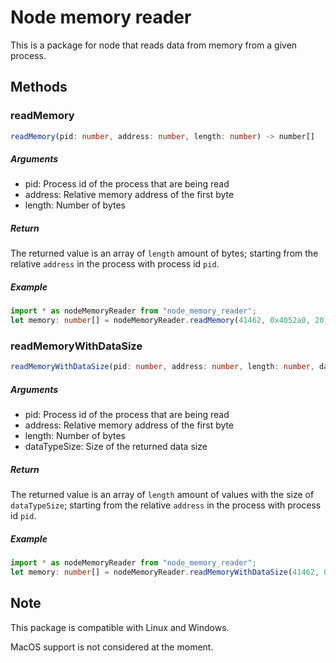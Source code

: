 # Node memory reader
This is a package for node that reads data from memory from a given process.

## Methods
### readMemory
```ts
readMemory(pid: number, address: number, length: number) -> number[]
```

##### Arguments
* pid: Process id of the process that are being read
* address: Relative memory address of the first byte
* length: Number of bytes

##### Return
The returned value is an array of `length` amount of bytes; starting from the relative `address` in the process with process id `pid`.

##### Example
```ts
import * as nodeMemoryReader from "node_memory_reader";
let memory: number[] = nodeMemoryReader.readMemory(41462, 0x4052a0, 20);
```


### readMemoryWithDataSize
```ts
readMemoryWithDataSize(pid: number, address: number, length: number, dataTypeSize: DataTypeSize) -> number[]
```

##### Arguments
* pid: Process id of the process that are being read
* address: Relative memory address of the first byte
* length: Number of bytes
* dataTypeSize: Size of the returned data size

##### Return
The returned value is an array of `length` amount of values with the size of `dataTypeSize`; starting from the relative `address` in the process with process id `pid`.

##### Example
```ts
import * as nodeMemoryReader from "node_memory_reader";
let memory: number[] = nodeMemoryReader.readMemoryWithDataSize(41462, 0x4052a0, 1, nodeMemoryReader.B32);
```


## Note
This package is compatible with Linux and Windows.

MacOS support is not considered at the moment.

